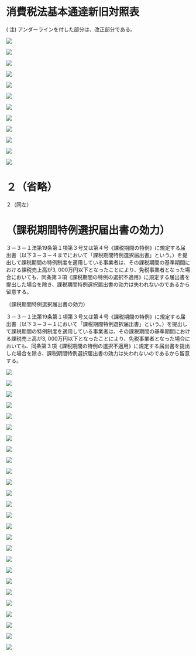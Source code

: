 # 消費税法基本通達新旧対照表

( 注) アンダーラインを付した部分は、改正部分である。

![](https://www.nta.go.jp/tmp/757a77bd-abd0-44ed-bfc0-3d222cde9479/images/d25ab66374fb9ca220d0945b3ecf4bab047edcfb9700c7664cdaf34d45010a3b.jpg)

![](https://www.nta.go.jp/tmp/757a77bd-abd0-44ed-bfc0-3d222cde9479/images/80081d4cab9a8797672cf02025111392b56a7013cfcea059ab56ac3aad35d631.jpg)

![](https://www.nta.go.jp/tmp/757a77bd-abd0-44ed-bfc0-3d222cde9479/images/fb3bfdea8bc5064a7679d8ea31e45dce15abccbe9f7007fec87dfb7ee27c96d6.jpg)

![](https://www.nta.go.jp/tmp/757a77bd-abd0-44ed-bfc0-3d222cde9479/images/e5e97875bf37744f87e85ab06034df2744fc95a288f39b7e306cad509d1fb903.jpg)

![](https://www.nta.go.jp/tmp/757a77bd-abd0-44ed-bfc0-3d222cde9479/images/101924beb8fffeccb0d2007aa5029489cc074fc00626941eb56d4e0d73707325.jpg)

![](https://www.nta.go.jp/tmp/757a77bd-abd0-44ed-bfc0-3d222cde9479/images/e3be10e44739588905435595b88a127f562fe6f30f9087a1ce150555b38bb3aa.jpg)

![](https://www.nta.go.jp/tmp/757a77bd-abd0-44ed-bfc0-3d222cde9479/images/a2e5fc4310b58f05fdc2670babe2e9d23fd8d387e6f920afdef484c2f1f16274.jpg)

![](https://www.nta.go.jp/tmp/757a77bd-abd0-44ed-bfc0-3d222cde9479/images/e3ba797743b389404b9a1660ee7c1aff07e67c92cc8271b5ba1f89efdb8f08ee.jpg)

![](https://www.nta.go.jp/tmp/757a77bd-abd0-44ed-bfc0-3d222cde9479/images/7657354a2bd479a219214c0f8feb704de6244016b5e873458a4a942aee6166ee.jpg)

![](https://www.nta.go.jp/tmp/757a77bd-abd0-44ed-bfc0-3d222cde9479/images/540ac34c7b165d9555a45cebf49e7676d8e7f3762550a32a16291f0db306830c.jpg)

![](https://www.nta.go.jp/tmp/757a77bd-abd0-44ed-bfc0-3d222cde9479/images/d5758457f83ac1f8edb8bbb6a522d3f62e38a2443cda3c30625b03cd14f139d3.jpg)

![](https://www.nta.go.jp/tmp/757a77bd-abd0-44ed-bfc0-3d222cde9479/images/9f799d9fd834a1c4259d53a590cac9da32322f34ef9cdc055da0e43d24cae1c1.jpg)

# ２（省略）

２（同左）

# （課税期間特例選択届出書の効力）

３－３－１法第19条第１項第３号又は第４号《課税期間の特例》に規定する届出書（以下３－３－４までにおいて「課税期間特例選択届出書」という。）を提出して課税期間の特例制度を適用している事業者は、その課税期間の基準期間における課税売上高が3, 000万円以下となったことにより、免税事業者となった場合においても、同条第３項《課税期間の特例の選択不適用》に規定する届出書を提出した場合を除き、課税期間特例選択届出書の効力は失われないのであるから留意する。

（課税期間特例選択届出書の効力）

３－３－１法第19条第１項第３号又は第４号《課税期間の特例》に規定する届出書（以下３－３－１において「課税期間特例選択届出書」という。）を提出して課税期間の特例制度を適用している事業者は、その課税期間の基準期間における課税売上高が3, 000万円以下となったことにより、免税事業者となった場合においても、同条第３項《課税期間の特例の選択不適用》に規定する届出書を提出した場合を除き、課税期間特例選択届出書の効力は失われないのであるから留意する。

![](https://www.nta.go.jp/tmp/757a77bd-abd0-44ed-bfc0-3d222cde9479/images/8d74f4048a9cc88f0e1bb2ed340ac48fb3990c0e69d167de21bda6f132aeaa73.jpg)

![](https://www.nta.go.jp/tmp/757a77bd-abd0-44ed-bfc0-3d222cde9479/images/ed2f0bf7ab864655db94aa013a4a19757600a89afab060c77a4540361d406bc7.jpg)

![](https://www.nta.go.jp/tmp/757a77bd-abd0-44ed-bfc0-3d222cde9479/images/154e63043adf715995fdb4aa2b83a0f239997fac6af30c41d44b586ea6fc78af.jpg)

![](https://www.nta.go.jp/tmp/757a77bd-abd0-44ed-bfc0-3d222cde9479/images/18fad37b3a5e8a5b830f66a827015182d8194b8ebed560f3bab61fc2e2cbd128.jpg)

![](https://www.nta.go.jp/tmp/757a77bd-abd0-44ed-bfc0-3d222cde9479/images/1fd67bf6bc55951ec7564fff95c2cc7cda5869cc902d572b46b524fbf27f7cc4.jpg)

![](https://www.nta.go.jp/tmp/757a77bd-abd0-44ed-bfc0-3d222cde9479/images/979b19d66727cd4d1c21f932824d7c8fa8f22054da59b39a58adea2d8e936d25.jpg)

![](https://www.nta.go.jp/tmp/757a77bd-abd0-44ed-bfc0-3d222cde9479/images/603662c46c1bd7a2d9f32bd3fcaebd51fb7a1eebcabea02fe9159370a76540d4.jpg)

![](https://www.nta.go.jp/tmp/757a77bd-abd0-44ed-bfc0-3d222cde9479/images/74f08cd42c87827d26eb2b92f1e85b19703ec66c4e1251aa39485c46a39af4a6.jpg)

![](https://www.nta.go.jp/tmp/757a77bd-abd0-44ed-bfc0-3d222cde9479/images/c6d3cd73c308e2e0848d1f17591f00c33d2b3f913c5cc3197b900103e0366122.jpg)

![](https://www.nta.go.jp/tmp/757a77bd-abd0-44ed-bfc0-3d222cde9479/images/14fc838c930a3b84e3cbd994f4f1522871f24faf2417fa022ef06304c01116f6.jpg)

![](https://www.nta.go.jp/tmp/757a77bd-abd0-44ed-bfc0-3d222cde9479/images/242b0ee4e21e9ea129b7ca91d61ed8312a8e1d531e5e1a7041cdb45e88345f66.jpg)

![](https://www.nta.go.jp/tmp/757a77bd-abd0-44ed-bfc0-3d222cde9479/images/abf0cef6f25e4b0a9b82235c317b4f233c817ca857ce2d5a39cb52143e36cb26.jpg)

![](https://www.nta.go.jp/tmp/757a77bd-abd0-44ed-bfc0-3d222cde9479/images/cbde569cfa189c7cdb94fc88ebab6ce11aa37866bd17072e98a0c6a58f204f00.jpg)

![](https://www.nta.go.jp/tmp/757a77bd-abd0-44ed-bfc0-3d222cde9479/images/8fa506f6e773b361e7417632a1be46175e66f367cf631d45099c46e928d65070.jpg)

![](https://www.nta.go.jp/tmp/757a77bd-abd0-44ed-bfc0-3d222cde9479/images/876d8d876dfceb71f8c0a6caaca17a7cc0cc16b85b9481ad8dabe5bb08e14c29.jpg)

![](https://www.nta.go.jp/tmp/757a77bd-abd0-44ed-bfc0-3d222cde9479/images/e8a6c11880658fa2758c110a7fe13baf6d5119bf9c389adfe10d75f6d069b146.jpg)

![](https://www.nta.go.jp/tmp/757a77bd-abd0-44ed-bfc0-3d222cde9479/images/9e49bbc84a5721a0114809f666d330fbab386e1700c297ea7b01af6b141655cb.jpg)

![](https://www.nta.go.jp/tmp/757a77bd-abd0-44ed-bfc0-3d222cde9479/images/3c9bf52a86f995e2322758f6ed4bea9e83ebf18775f8dd9bac7efe291bc3c0d5.jpg)

![](https://www.nta.go.jp/tmp/757a77bd-abd0-44ed-bfc0-3d222cde9479/images/b1ee9184b14b1fc008404e2feb38a0f71fc2eec5085a126233dd8432a10eb93a.jpg)

![](https://www.nta.go.jp/tmp/757a77bd-abd0-44ed-bfc0-3d222cde9479/images/ebdc08fbb2ba6ea319961302b066dad6bf7f91bd0f08422d0caa558507ae4017.jpg)

![](https://www.nta.go.jp/tmp/757a77bd-abd0-44ed-bfc0-3d222cde9479/images/d987ab8f9d65b6c98854c8a72d62d3969106ddbf9e6efe77d985eef7ccd116c3.jpg)

![](https://www.nta.go.jp/tmp/757a77bd-abd0-44ed-bfc0-3d222cde9479/images/bcc10db3391cd6e1ea6728e0fa80ac323cf4f1783c724b9d95a45463cf5f7ce9.jpg)

![](https://www.nta.go.jp/tmp/757a77bd-abd0-44ed-bfc0-3d222cde9479/images/a64be0f91b2d4b88355f5888b3029d56f5fc6de888d6b5ed9e47af9752dbd07e.jpg)

![](https://www.nta.go.jp/tmp/757a77bd-abd0-44ed-bfc0-3d222cde9479/images/8f87651078ad9a25f025f7d6a8ab8e562fa9b54b228b839fac265320fb4e8ebf.jpg)

![](https://www.nta.go.jp/tmp/757a77bd-abd0-44ed-bfc0-3d222cde9479/images/bcefdeadc81260f4abcae8f50ea5078b0fa7a2e48dce9d852bea247d503c905e.jpg)

![](https://www.nta.go.jp/tmp/757a77bd-abd0-44ed-bfc0-3d222cde9479/images/1ef0968cb504256b86996fee2123bc7966cb72d67e7065ae90cc37730b37010c.jpg)